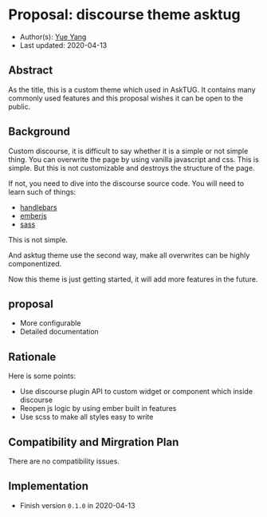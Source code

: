 # Proposal: discourse theme asktug

- Author(s):     [Yue Yang](https://github.com/g1eny0ung)
- Last updated:  2020-04-13

## Abstract

As the title, this is a custom theme which used in AskTUG.
It contains many commonly used features and this proposal wishes it can be open to the public.

## Background

Custom discourse, it is difficult to say whether it is a simple or not simple thing. You can overwrite the page by
using vanilla javascript and css. This is simple. But this is not customizable and destroys the structure of the page.

If not, you need to dive into the discourse source code. You will need to learn such of things:

- [handlebars](https://handlebarsjs.com/)
- [emberjs](https://emberjs.com/)
- [sass](https://sass-lang.com/)

This is not simple.

And asktug theme use the second way, make all overwrites can be highly componentized.

Now this theme is just getting started, it will add more features in the future.

## proposal

- More configurable
- Detailed documentation

## Rationale

Here is some points:

- Use discourse plugin API to custom widget or component which inside discourse
- Reopen js logic by using ember built in features
- Use scss to make all styles easy to write

## Compatibility and Mirgration Plan

There are no compatibility issues.

## Implementation

- Finish version `0.1.0` in 2020-04-13

